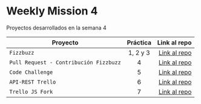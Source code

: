 # Weekly Mission 4

Proyectos desarrollados en la semana 4

| Proyecto | Práctica | Link al repo |
| ------------- |:-------------:| -----:|
|`Fizzbuzz`|1, 2 y 3|[Link al repo](https://github.com/AngelDiaz-21/Fizzbuzz)|
|`Pull Request - Contribución Fizzbuzz`|4|[Link al repo](https://github.com/AngelDiaz-21/fizzbuzz-contribucion-openSource)|
|`Code Challenge`|5|[Link al repo](https://github.com/AngelDiaz-21/Code-challenge)|
|`API-REST Trello`|6|[Link al repo](https://github.com/AngelDiaz-21/API-REST-Trello)|
|`Trello JS Fork`|7|[Link al repo](https://github.com/LaunchX-InnovaccionVirtual/MissionNodeJS)|
